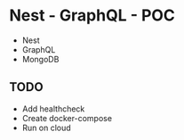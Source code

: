 # Nest - GraphQL - POC
- Nest 
- GraphQL
- MongoDB

## TODO
- Add healthcheck
- Create docker-compose
- Run on cloud